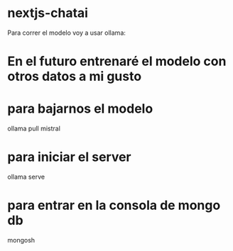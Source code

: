 # nextjs-chatai

Para correr el modelo voy a usar ollama:

# En el futuro entrenaré el modelo con otros datos a mi gusto

# para bajarnos el modelo 
ollama pull mistral

# para iniciar el server
ollama serve 

# para entrar en la consola de mongo db
mongosh